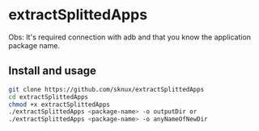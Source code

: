 # extractSplittedApps

Obs: It's required connection with adb and that you know the application package name.

## Install and usage
``` bash
git clone https://github.com/sknux/extractSplittedApps
cd extractSplittedApps
chmod +x extractSplittedApps
./extractSplittedApps <package-name> -o outputDir or
./extractSplittedApps <package-name> -o anyNameOfNewDir
